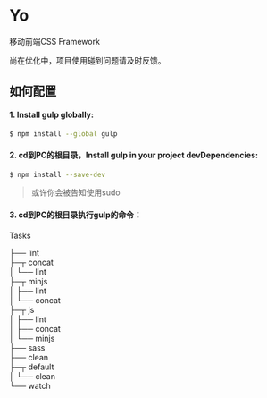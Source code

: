 # Yo

移动前端CSS Framework

尚在优化中，项目使用碰到问题请及时反馈。

## 如何配置

#### 1. Install gulp globally:

```sh
$ npm install --global gulp
```

#### 2. cd到PC的根目录，Install gulp in your project devDependencies:

```sh
$ npm install --save-dev
```

> 或许你会被告知使用sudo


#### 3. cd到PC的根目录执行gulp的命令：

Tasks 

├── lint   
├─┬ concat  
│ └── lint  
├─┬ minjs  
│ ├── lint  
│ └── concat  
├─┬ js  
│ ├── lint  
│ ├── concat  
│ └── minjs  
├── sass     
├── clean    
├─┬ default  
│ └── clean  
└── watch  